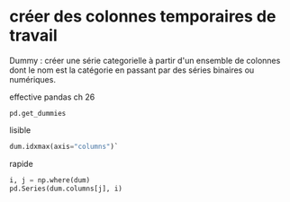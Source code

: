 # créer des colonnes temporaires de travail

Dummy : créer une série categorielle à partir d'un ensemble de colonnes dont le nom est la catégorie en passant par des séries binaires ou numériques.

effective pandas ch 26

`pd.get_dummies`

lisible

```python
dum.idxmax(axis="columns")`
```

rapide

```python
i, j = np.where(dum)
pd.Series(dum.columns[j], i)
```